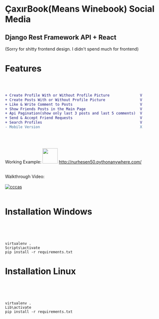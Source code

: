 <h1>ÇaxırBook(Means Winebook) Social Media</h1>
<h2>Django Rest Framework API + React</h2>
(Sorry for shitty frontend design. I didn't spend much for frontend)
<h1>Features</h1><br>

```diff

+ Create Profile With or Without Profile Picture              V
+ Create Posts With or Without Profile Picture                V
+ Like & Write Comment to Posts                               V
+ Show Friends Posts in the Main Page                         V
+ Api Pagination(show only last 3 posts and last 5 comments)  V
+ Send & Accept Friend Requests                               V
+ Search Profiles                                             V
- Mobile Version                                              X
```
<br><br>



Working Example: <img width="50px" src="https://cdn-icons-png.flaticon.com/512/1150/1150626.png"/> <a href="http://nurhesen50.pythonanywhere.com/">http://nurhesen50.pythonanywhere.com/</a>

<br>
Walkthrough Video:<br><br>
<a href="https://www.youtube.com/watch?v=l-dbaM2bbaM"><img src="https://i.ibb.co/WztCRQ0/cccas.png" alt="cccas" border="0"></a>
<br><br>
<h1>Installation Windows</h1><br><br>

``````````

virtualenv .
Scripts\activate
pip install -r requirements.txt

``````````

<h1>Installation Linux</h1><br><br>

``````````

virtualenv .
Lib\activate
pip install -r requirements.txt

``````````



